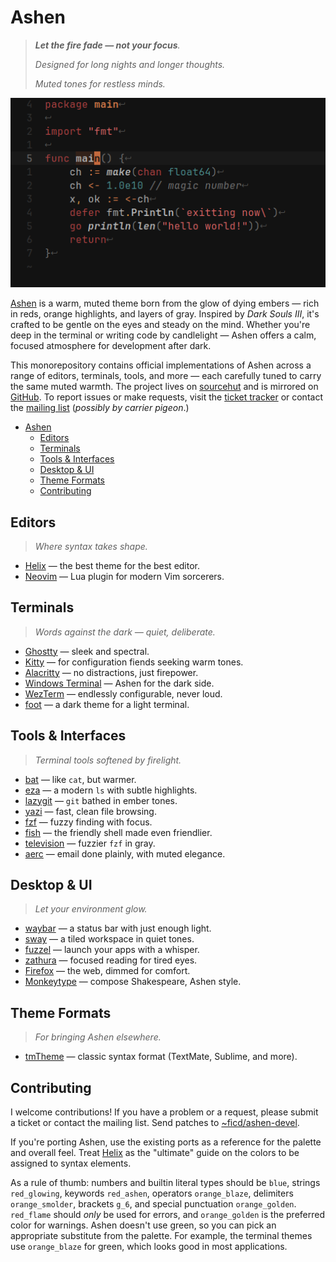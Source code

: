 # Ashen

> _**Let the fire fade — not your focus**._
>
> _Designed for long nights and longer thoughts._
>
> _Muted tones for restless minds._

![](helix/preview.png)

[Ashen](https://sr.ht/~ficd/ashen/) is a warm, muted theme born from the glow of
dying embers — rich in reds, orange highlights, and layers of gray. Inspired by
_Dark Souls III_, it's crafted to be gentle on the eyes and steady on the mind.
Whether you're deep in the terminal or writing code by candlelight — Ashen
offers a calm, focused atmosphere for development after dark.

This monorepository contains official implementations of Ashen across a range of
editors, terminals, tools, and more — each carefully tuned to carry the same
muted warmth. The project lives on [sourcehut](https://sr.ht/~ficd/ashen/) and
is mirrored on [GitHub](https://github.com/ficcdaf/ashen). To report issues or
make requests, visit the [ticket tracker](https://todo.sr.ht/~ficd/ashen) or
contact the [mailing list](https://lists.sr.ht/~ficd/ashen) (_possibly by
carrier pigeon_.)

<!--toc:start-->

- [Ashen](#ashen)
  - [Editors](#editors)
  - [Terminals](#terminals)
  - [Tools & Interfaces](#tools-interfaces)
  - [Desktop & UI](#desktop-ui)
  - [Theme Formats](#theme-formats)
  - [Contributing](#contributing)

<!--toc:end-->

## Editors

> _Where syntax takes shape._

- [Helix](./helix/README.md) — the best theme for the best editor.
- [Neovim](https://git.sr.ht/~ficd/ashen.nvim) — Lua plugin for modern Vim
  sorcerers.

## Terminals

> _Words against the dark — quiet, deliberate._

- [Ghostty](./ghostty) — sleek and spectral.
- [Kitty](./kitty) — for configuration fiends seeking warm tones.
- [Alacritty](./alacritty) — no distractions, just firepower.
- [Windows Terminal](./windows-terminal/README.md) — Ashen for the dark side.
- [WezTerm](./wezterm/README.md) — endlessly configurable, never loud.
- [foot](./foot/README.md) — a dark theme for a light terminal.

## Tools & Interfaces

> _Terminal tools softened by firelight._

- [bat](./bat/README.md) — like `cat`, but warmer.
- [eza](./eza/README.md) — a modern `ls` with subtle highlights.
- [lazygit](./lazygit/README.md) — `git` bathed in ember tones.
- [yazi](./ashen.yazi/README.md) — fast, clean file browsing.
- [fzf](./fzf/README.md) — fuzzy finding with focus.
- [fish](./fish/README.md) — the friendly shell made even friendlier.
- [television](./television/README.md) — fuzzier `fzf` in gray.
- [aerc](./aerc/README.md) — email done plainly, with muted elegance.

## Desktop & UI

> _Let your environment glow._

- [waybar](./waybar/README.md) — a status bar with just enough light.
- [sway](./sway/README.md) — a tiled workspace in quiet tones.
- [fuzzel](./fuzzel/README.md) — launch your apps with a whisper.
- [zathura](./zathura/README.md) — focused reading for tired eyes.
- [Firefox](./firefox/README.md) — the web, dimmed for comfort.
- [Monkeytype](./monkeytype/README.md) — compose Shakespeare, Ashen style.

## Theme Formats

> _For bringing Ashen elsewhere._

- [tmTheme](./tmtheme/README.md) — classic syntax format (TextMate, Sublime, and
  more).

## Contributing

I welcome contributions! If you have a problem or a request, please submit a
ticket or contact the mailing list. Send patches to
[~ficd/ashen-devel](https://lists.sr.ht/~ficd/ashen-devel).

If you're porting Ashen, use the existing ports as a reference for the palette
and overall feel. Treat [Helix](/helix/README.md) as the "ultimate" guide on the
colors to be assigned to syntax elements.

As a rule of thumb: numbers and builtin literal types should be `blue`, strings
`red_glowing`, keywords `red_ashen`, operators `orange_blaze`, delimiters
`orange_smolder`, brackets `g_6`, and special punctuation `orange_golden`.
`red_flame` should _only_ be used for errors, and `orange_golden` is the
preferred color for warnings. Ashen doesn't use green, so you can pick an
appropriate substitute from the palette. For example, the terminal themes use
`orange_blaze` for green, which looks good in most applications.
